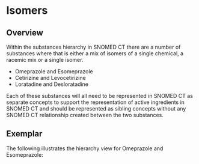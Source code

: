 # Isomers

## Overview

Within the substances hierarchy in SNOMED CT there are a number of substances where that is either a mix of isomers of a single chemical, a racemic mix or a single isomer.

* Omeprazole and Esomeprazole
* Cetirizine and Levocetirizine
* Loratadine and Desloratadine

Each of these substances will all need to be represented in SNOMED CT as separate concepts to support the representation of active ingredients in SNOMED CT and should be represented as sibling concepts without any SNOMED CT relationship created between the two substances.

## Exemplar

The following illustrates the hierarchy view for Omeprazole and Esomeprazole:

<figure><img src="../../../../substance/images/174691627.png" alt=""><figcaption></figcaption></figure>
